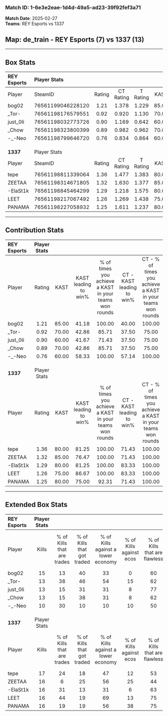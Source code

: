 ### Match ID: 1-6e3e2eae-1d4d-49a5-ad23-39f92fef3a71  
**Match Date**: 2025-02-27  
**Teams**: REY Esports vs 1337  

## **Map**: de_train - REY Esports (7) vs 1337 (13)  
---  

## Box Stats  

| **REY Esports** | Player Stats      |        |           |          |       |      |       |         |        |      |     |
| :- | :- | :-: | :-: | :-: | :-: | :-: | :-: | :-: | :-: | :-: | :-: |
| Player          | SteamID           | Rating | CT Rating | T Rating | KAST  | ADR  | Kills | Assists | Deaths | K/D  | HS% |
| bog02           | 76561199046228120 |  1.21  |   1.378   |  1.229   | 85.00 | 89.9 |  15   |    4    |   16   | 0.94 | 33  |
| _Tor-           | 76561198176579551 |  0.92  |   0.920   |  1.130   | 70.00 | 74.6 |  13   |    6    |   18   | 0.72 | 61  |
| just_0li        | 76561198032773726 |  0.90  |   1.169   |  0.642   | 60.00 | 71.3 |  13   |    3    |   15   | 0.87 | 69  |
| _Chow           | 76561198323800399 |  0.89  |   0.982   |  0.962   | 70.00 | 61.8 |  13   |    3    |   17   | 0.76 | 61  |
| -_-Neo          | 76561198799646720 |  0.76  |   0.834   |  0.864   | 60.00 | 63.6 |  10   |    4    |   15   | 0.67 | 60  |
|                 |                   |        |           |          |       |      |       |         |        |      |     |
|                 |                   |        |           |          |       |      |       |         |        |      |     |
|                 |                   |        |           |          |       |      |       |         |        |      |     |
| **1337**        | Player Stats      |        |           |          |       |      |       |         |        |      |     |
| Player          | SteamID           | Rating | CT Rating | T Rating | KAST  | ADR  | Kills | Assists | Deaths | K/D  | HS% |
| tepe            | 76561198811339064 |  1.36  |   1.477   |  1.383   | 80.00 | 87.4 |  17   |    4    |   12   | 1.42 | 41  |
| ZEETAA          | 76561198314671805 |  1.32  |   1.630   |  1.377   | 85.00 | 91.6 |  16   |    5    |   14   | 1.14 | 62  |
| -ElaSt1k        | 76561198845464299 |  1.29  |   1.218   |  1.575   | 80.00 | 85.7 |  16   |    5    |   13   | 1.23 | 87  |
| LEET            | 76561198217067492 |  1.26  |   1.269   |  1.438   | 75.00 | 75.5 |  16   |    3    |   11   | 1.45 | 56  |
| PANAMA          | 76561198227058932 |  1.25  |   1.611   |  1.237   | 80.00 | 82.7 |  16   |    5    |   14   | 1.14 | 43  |
---  

## Contribution Stats  

| **REY Esports** | Player Stats |       |                      |                                                        |                           |                                                             |                          |                                                            |
| :- | :-: | :-: | :-: | :-: | :-: | :-: | :-: | :-: |
| Player          |    Rating    | KAST  | KAST leading to win% | % of times you achieve a KAST in your teams won rounds | CT - KAST leading to win% | CT - % of times you achieve a KAST in your teams won rounds | T - KAST leading to win% | T - % of times you achieve a KAST in your teams won rounds |
| bog02           |     1.21     | 85.00 |        41.18         |                         100.00                         |           40.00           |                           100.00                            |          42.86           |                           100.00                           |
| _Tor-           |     0.92     | 70.00 |        42.86         |                         85.71                          |           37.50           |                            75.00                            |          50.00           |                           100.00                           |
| just_0li        |     0.90     | 60.00 |        41.67         |                         71.43                          |           37.50           |                            75.00                            |          50.00           |                           66.67                            |
| _Chow           |     0.89     | 70.00 |        42.86         |                         85.71                          |           37.50           |                            75.00                            |          50.00           |                           100.00                           |
| -_-Neo          |     0.76     | 60.00 |        58.33         |                         100.00                         |           57.14           |                           100.00                            |          60.00           |                           100.00                           |
|                 |              |       |                      |                                                        |                           |                                                             |                          |                                                            |
|                 |              |       |                      |                                                        |                           |                                                             |                          |                                                            |
|                 |              |       |                      |                                                        |                           |                                                             |                          |                                                            |
| **1337**        | Player Stats |       |                      |                                                        |                           |                                                             |                          |                                                            |
| Player          |    Rating    | KAST  | KAST leading to win% | % of times you achieve a KAST in your teams won rounds | CT - KAST leading to win% | CT - % of times you achieve a KAST in your teams won rounds | T - KAST leading to win% | T - % of times you achieve a KAST in your teams won rounds |
| tepe            |     1.36     | 80.00 |        81.25         |                         100.00                         |           71.43           |                           100.00                            |          88.89           |                           100.00                           |
| ZEETAA          |     1.32     | 85.00 |        76.47         |                         100.00                         |           71.43           |                           100.00                            |          80.00           |                           100.00                           |
| -ElaSt1k        |     1.29     | 80.00 |        81.25         |                         100.00                         |           83.33           |                           100.00                            |          80.00           |                           100.00                           |
| LEET            |     1.26     | 75.00 |        86.67         |                         100.00                         |           83.33           |                           100.00                            |          88.89           |                           100.00                           |
| PANAMA          |     1.25     | 80.00 |        75.00         |                         92.31                          |           71.43           |                           100.00                            |          77.78           |                           87.50                            |
---  

## Extended Box Stats  

| **REY Esports** | Player Stats |                            |                            |                                    |                         |                              |                                 |        |                             |                                     |                          |                               |                            |
| :- | :-: | :-: | :-: | :-: | :-: | :-: | :-: | :-: | :-: | :-: | :-: | :-: | :-: |
| Player          |    Kills     | % of Kills that are trades | % of Kills that got traded | % of Kills against a lower economy | % of Kills against ecos | % of Kills that are flawless | % of Kills that are close duels | Deaths | % of Deaths that get traded | % of Deaths against a lower economy | % of Deaths against ecos | % of Deaths that are flawless | % of Deaths that are close |
| bog02           |      15      |             13             |             40             |                 33                 |            0            |              60              |               20                |   16   |             25              |                 31                  |            0             |              75               |             0              |
| _Tor-           |      13      |             38             |             46             |                 54                 |           15            |              62              |               15                |   18   |             17              |                 28                  |            0             |              56               |             11             |
| just_0li        |      13      |             15             |             31             |                 31                 |            8            |              77              |                0                |   15   |             13              |                 27                  |            0             |              47               |             7              |
| _Chow           |      13      |             15             |             38             |                 31                 |            8            |              62              |                8                |   17   |             18              |                 29                  |            0             |              76               |             6              |
| -_-Neo          |      10      |             30             |             10             |                 10                 |           10            |              50              |                0                |   15   |             20              |                 33                  |            0             |              53               |             13             |
|                 |              |                            |                            |                                    |                         |                              |                                 |        |                             |                                     |                          |                               |                            |
|                 |              |                            |                            |                                    |                         |                              |                                 |        |                             |                                     |                          |                               |                            |
|                 |              |                            |                            |                                    |                         |                              |                                 |        |                             |                                     |                          |                               |                            |
| **1337**        | Player Stats |                            |                            |                                    |                         |                              |                                 |        |                             |                                     |                          |                               |                            |
| Player          |    Kills     | % of Kills that are trades | % of Kills that got traded | % of Kills against a lower economy | % of Kills against ecos | % of Kills that are flawless | % of Kills that are close duels | Deaths | % of Deaths that get traded | % of Deaths against a lower economy | % of Deaths against ecos | % of Deaths that are flawless | % of Deaths that are close |
| tepe            |      17      |             24             |             18             |                 47                 |           12            |              53              |               18                |   12   |             17              |                 33                  |            0             |              83               |             8              |
| ZEETAA          |      16      |             6              |             25             |                 56                 |           25            |              44              |                6                |   14   |             43              |                 29                  |            7             |              57               |             7              |
| -ElaSt1k        |      16      |             31             |             13             |                 31                 |            6            |              63              |                6                |   13   |             38              |                 54                  |            15            |              69               |             23             |
| LEET            |      16      |             44             |             19             |                 69                 |           13            |              75              |                6                |   11   |             36              |                 18                  |            0             |              55               |             0              |
| PANAMA          |      16      |             19             |             19             |                 56                 |           38            |              75              |                0                |   14   |             36              |                 29                  |            7             |              50               |             7              |
